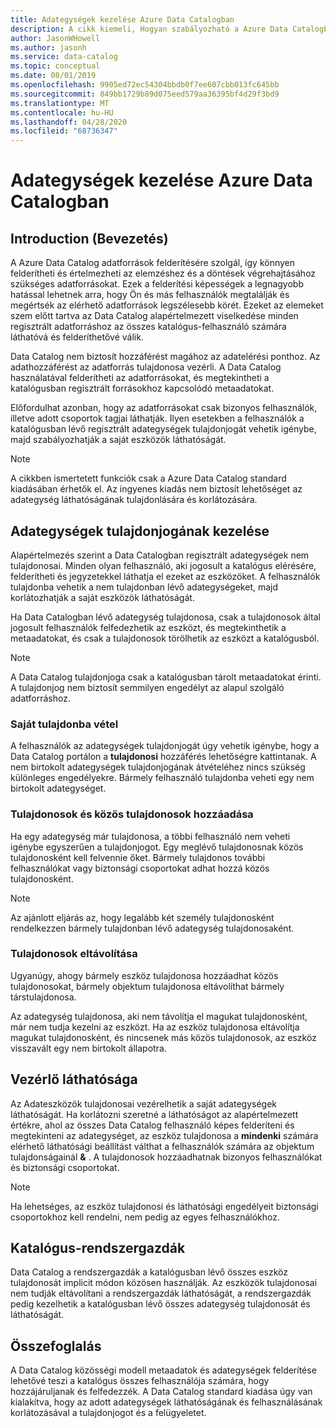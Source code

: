 ```yaml
---
title: Adategységek kezelése Azure Data Catalogban
description: A cikk kiemeli, Hogyan szabályozható a Azure Data Catalogban regisztrált adategységek láthatósága és tulajdonosa.
author: JasonWHowell
ms.author: jasonh
ms.service: data-catalog
ms.topic: conceptual
ms.date: 08/01/2019
ms.openlocfilehash: 9905ed72ec54304bbdb0f7ee607cbb013fc645bb
ms.sourcegitcommit: 849bb1729b89d075eed579aa36395bf4d29f3bd9
ms.translationtype: MT
ms.contentlocale: hu-HU
ms.lasthandoff: 04/28/2020
ms.locfileid: "68736347"
---
```

# <a name="manage-data-assets-in-azure-data-catalog"></a>Adategységek kezelése Azure Data Catalogban
## <a name="introduction"></a>Introduction (Bevezetés)
A Azure Data Catalog adatforrások felderítésére szolgál, így könnyen felderítheti és értelmezheti az elemzéshez és a döntések végrehajtásához szükséges adatforrásokat. Ezek a felderítési képességek a legnagyobb hatással lehetnek arra, hogy Ön és más felhasználók megtalálják és megértsék az elérhető adatforrások legszélesebb körét. Ezeket az elemeket szem előtt tartva az Data Catalog alapértelmezett viselkedése minden regisztrált adatforráshoz az összes katalógus-felhasználó számára láthatóvá és felderíthetővé válik.

Data Catalog nem biztosít hozzáférést magához az adatelérési ponthoz. Az adathozzáférést az adatforrás tulajdonosa vezérli. A Data Catalog használatával felderítheti az adatforrásokat, és megtekintheti a katalógusban regisztrált forrásokhoz kapcsolódó metaadatokat.

Előfordulhat azonban, hogy az adatforrásokat csak bizonyos felhasználók, illetve adott csoportok tagjai láthatják. Ilyen esetekben a felhasználók a katalógusban lévő regisztrált adategységek tulajdonjogát vehetik igénybe, majd szabályozhatják a saját eszközök láthatóságát.

> [!NOTE]
> A cikkben ismertetett funkciók csak a Azure Data Catalog standard kiadásában érhetők el. Az ingyenes kiadás nem biztosít lehetőséget az adategység láthatóságának tulajdonlására és korlátozására.
>
>

## <a name="manage-ownership-of-data-assets"></a>Adategységek tulajdonjogának kezelése
Alapértelmezés szerint a Data Catalogban regisztrált adategységek nem tulajdonosai. Minden olyan felhasználó, aki jogosult a katalógus elérésére, felderítheti és jegyzetekkel láthatja el ezeket az eszközöket. A felhasználók tulajdonba vehetik a nem tulajdonban lévő adategységeket, majd korlátozhatják a saját eszközök láthatóságát.

Ha Data Catalogban lévő adategység tulajdonosa, csak a tulajdonosok által jogosult felhasználók felfedezhetik az eszközt, és megtekinthetik a metaadatokat, és csak a tulajdonosok törölhetik az eszközt a katalógusból.

> [!NOTE]
> A Data Catalog tulajdonjoga csak a katalógusban tárolt metaadatokat érinti. A tulajdonjog nem biztosít semmilyen engedélyt az alapul szolgáló adatforráshoz.
>
>

### <a name="take-ownership"></a>Saját tulajdonba vétel
A felhasználók az adategységek tulajdonjogát úgy vehetik igénybe, hogy a Data Catalog portálon a **tulajdonosi** hozzáférés lehetőségre kattintanak. A nem birtokolt adategységek tulajdonjogának átvételéhez nincs szükség különleges engedélyekre. Bármely felhasználó tulajdonba veheti egy nem birtokolt adategységet.

### <a name="add-owners-and-co-owners"></a>Tulajdonosok és közös tulajdonosok hozzáadása
Ha egy adategység már tulajdonosa, a többi felhasználó nem veheti igénybe egyszerűen a tulajdonjogot. Egy meglévő tulajdonosnak közös tulajdonosként kell felvennie őket. Bármely tulajdonos további felhasználókat vagy biztonsági csoportokat adhat hozzá közös tulajdonosként.

> [!NOTE]
> Az ajánlott eljárás az, hogy legalább két személy tulajdonosként rendelkezzen bármely tulajdonban lévő adategység tulajdonosaként.
>
>

### <a name="remove-owners"></a>Tulajdonosok eltávolítása
Ugyanúgy, ahogy bármely eszköz tulajdonosa hozzáadhat közös tulajdonosokat, bármely objektum tulajdonosa eltávolíthat bármely társtulajdonosa.

Az adategység tulajdonosa, aki nem távolítja el magukat tulajdonosként, már nem tudja kezelni az eszközt. Ha az eszköz tulajdonosa eltávolítja magukat tulajdonosként, és nincsenek más közös tulajdonosok, az eszköz visszavált egy nem birtokolt állapotra.

## <a name="control-visibility"></a>Vezérlő láthatósága
Az Adateszközök tulajdonosai vezérelhetik a saját adategységek láthatóságát. Ha korlátozni szeretné a láthatóságot az alapértelmezett értékre, ahol az összes Data Catalog felhasználó képes felderíteni és megtekinteni az adategységet, az eszköz tulajdonosa a **mindenki** számára elérhető láthatósági beállítást válthat a felhasználók számára az objektum tulajdonságainál **&** . A tulajdonosok hozzáadhatnak bizonyos felhasználókat és biztonsági csoportokat.

> [!NOTE]
> Ha lehetséges, az eszköz tulajdonosi és láthatósági engedélyeit biztonsági csoportokhoz kell rendelni, nem pedig az egyes felhasználókhoz.
>
>

## <a name="catalog-administrators"></a>Katalógus-rendszergazdák
Data Catalog a rendszergazdák a katalógusban lévő összes eszköz tulajdonosát implicit módon közösen használják. Az eszközök tulajdonosai nem tudják eltávolítani a rendszergazdák láthatóságát, a rendszergazdák pedig kezelhetik a katalógusban lévő összes adategység tulajdonosát és láthatóságát.

## <a name="summary"></a>Összefoglalás
A Data Catalog közösségi modell metaadatok és adategységek felderítése lehetővé teszi a katalógus összes felhasználója számára, hogy hozzájáruljanak és felfedezzék. A Data Catalog standard kiadása úgy van kialakítva, hogy az adott adategységek láthatóságának és felhasználásának korlátozásával a tulajdonjogot és a felügyeletet.
